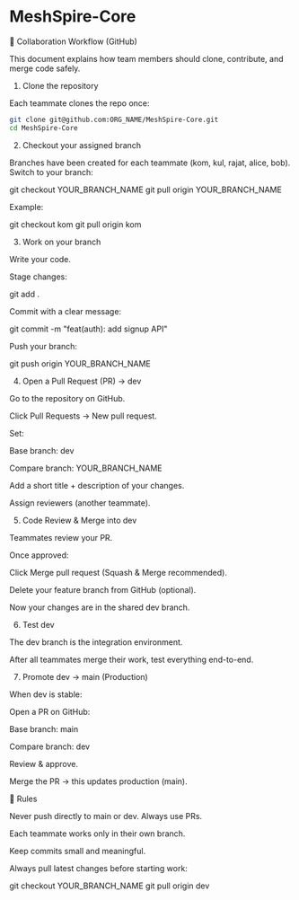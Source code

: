# MeshSpire-Core

🚀 Collaboration Workflow (GitHub)

This document explains how team members should clone, contribute, and merge code safely.

1. Clone the repository

Each teammate clones the repo once:

```bash
git clone git@github.com:ORG_NAME/MeshSpire-Core.git
cd MeshSpire-Core
```

2. Checkout your assigned branch

Branches have been created for each teammate (kom, kul, rajat, alice, bob).
Switch to your branch:

git checkout YOUR_BRANCH_NAME
git pull origin YOUR_BRANCH_NAME

Example:

git checkout kom
git pull origin kom

3. Work on your branch

Write your code.

Stage changes:

git add .

Commit with a clear message:

git commit -m "feat(auth): add signup API"

Push your branch:

git push origin YOUR_BRANCH_NAME

4. Open a Pull Request (PR) → dev

Go to the repository on GitHub.

Click Pull Requests → New pull request.

Set:

Base branch: dev

Compare branch: YOUR_BRANCH_NAME

Add a short title + description of your changes.

Assign reviewers (another teammate).

5. Code Review & Merge into dev

Teammates review your PR.

Once approved:

Click Merge pull request (Squash & Merge recommended).

Delete your feature branch from GitHub (optional).

Now your changes are in the shared dev branch.

6. Test dev

The dev branch is the integration environment.

After all teammates merge their work, test everything end-to-end.

7. Promote dev → main (Production)

When dev is stable:

Open a PR on GitHub:

Base branch: main

Compare branch: dev

Review & approve.

Merge the PR → this updates production (main).

🔑 Rules

Never push directly to main or dev. Always use PRs.

Each teammate works only in their own branch.

Keep commits small and meaningful.

Always pull latest changes before starting work:

git checkout YOUR_BRANCH_NAME
git pull origin dev
